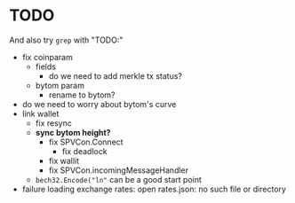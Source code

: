 # TODO

And also try `grep` with "TODO:"

+ fix coinparam
    * fields
        - do we need to add merkle tx status? 
    * bytom param
        - rename to bytom?
+ do we need to worry about bytom's curve
+ link wallet
    * fix resync
    + __sync bytom height?__
        * fix SPVCon.Connect
            + fix deadlock
        * fix wallit
        * fix SPVCon.incomingMessageHandler
    + `bech32.Encode("ln"` can be a good start point
+ failure loading exchange rates: open rates.json: no such file or directory